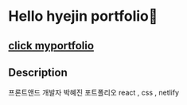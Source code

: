 # Hello hyejin portfolio💖

## [click myportfolio](https://hyejinportfolio.netlify.app/)

## Description
프론트앤드 개발자 박혜진 포트폴리오
react , css , netlify
